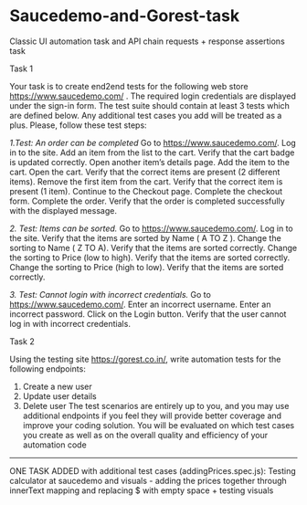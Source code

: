 # Saucedemo-and-Gorest-task
Classic UI automation task and API chain requests + response assertions task

Task 1

Your task is to create end2end tests for the following web store https://www.saucedemo.com/ . The
required login credentials are displayed under the sign-in form. The test suite should contain at least 3
tests which are defined below. Any additional test cases you add will be treated as a plus.
Please, follow these test steps:

*1.Test: An order can be completed*
Go to https://www.saucedemo.com/.
Log in to the site.
Add an item from the list to the cart.
Verify that the cart badge is updated correctly.
Open another item’s details page.
Add the item to the cart.
Open the cart.
Verify that the correct items are present (2 different items).
Remove the first item from the cart.
Verify that the correct item is present (1 item).
Continue to the Checkout page.
Complete the checkout form.
Complete the order.
Verify that the order is completed successfully with the displayed message.

*2. Test: Items can be sorted.*
Go to https://www.saucedemo.com/.
Log in to the site.
Verify that the items are sorted by Name ( A TO Z ).
Change the sorting to Name ( Z TO A).
Verify that the items are sorted correctly.
Change the sorting to Price (low to high).
Verify that the items are sorted correctly.
Change the sorting to Price (high to low).
Verify that the items are sorted correctly.

*3. Test: Cannot login with incorrect credentials.*
Go to https://www.saucedemo.com/.
Enter an incorrect username.
Enter an incorrect password.
Click on the Login button.
Verify that the user cannot log in with incorrect credentials.

Task 2

Using the testing site https://gorest.co.in/, write automation tests for the following endpoints:
1. Create a new user
2. Update user details
3. Delete user
The test scenarios are entirely up to you, and you may use additional endpoints if you feel they will
provide better coverage and improve your coding solution. You will be evaluated on which test cases you
create as well as on the overall quality and efficiency of your automation code


****************
ONE TASK ADDED with additional test cases (addingPrices.spec.js): Testing calculator at saucedemo and visuals - adding the prices together through innerText mapping and replacing $ with empty space + testing visuals
